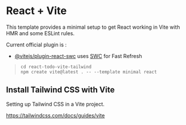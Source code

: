 # React + Vite

This template provides a minimal setup to get React working in Vite with HMR and some ESLint rules.

Current official plugin is :

- [@vitejs/plugin-react-swc](https://github.com/vitejs/vite-plugin-react-swc) uses [SWC](https://swc.rs/) for Fast Refresh

> `cd react-todo-vite-tailwind`  
> `npm create vite@latest . -- --template minimal react`

## Install Tailwind CSS with Vite

Setting up Tailwind CSS in a Vite project.

https://tailwindcss.com/docs/guides/vite
